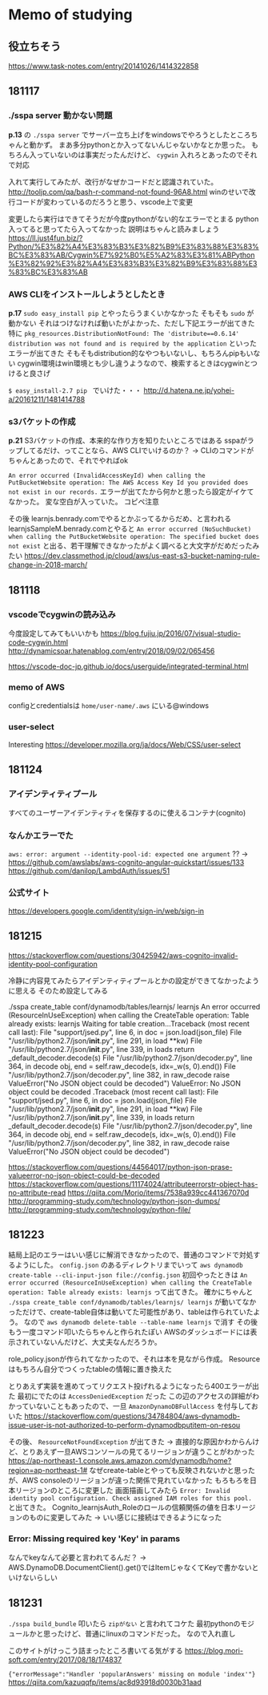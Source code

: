 # Memo of studying

## 役立ちそう
https://www.task-notes.com/entry/20141026/1414322858

## 181117 
### ./sspa server 動かない問題
**p.13** の `./sspa server` でサーバー立ち上げをwindowsでやろうとしたところちゃんと動かず。
まあ多分pythonとか入ってないんじゃないかなとか思った。
もちろん入っていないのは事実だったんだけど、 `cygwin` 入れろとあったのでそれで対応

入れて実行してみたが、改行がなぜかコードだと認識されていた。
http://tooljp.com/qa/bash-r-command-not-found-96A8.html
winのせいで改行コードが変わっているのだろうと思う、vscode上で変更

変更したら実行はできてそうだが今度pythonがない的なエラーでとまる
python入ってると思ってたら入ってなかった
説明はちゃんと読みましょう
https://ll.just4fun.biz/?Python/%E3%82%A4%E3%83%B3%E3%82%B9%E3%83%88%E3%83%BC%E3%83%AB/Cygwin%E7%92%B0%E5%A2%83%E3%81%ABPython%E3%82%92%E3%82%A4%E3%83%B3%E3%82%B9%E3%83%88%E3%83%BC%E3%83%AB

### AWS CLIをインストールしようとしたとき
**p.17**  `sudo easy_install pip` とやったらうまくいかなかった
そもそも `sudo` が動かない
それはつけなければ動いたがよかった、ただし下記エラーが出てきた
特に `pkg_resources.DistributionNotFound: The 'distribute==0.6.14' distribution was not found and is required by the application`
といったエラーが出てきた
そもそもdistribution的なやつもいないし、もちろんpipもいない
cygwin環境はwin環境とも少し違うようなので、検索するときはcygwinとつけると良さげ

`$ easy_install-2.7 pip `
でいけた・・・
http://d.hatena.ne.jp/yohei-a/20161211/1481414788

### s3バケットの作成
**p.21** 
S3バケットの作成、本来的な作り方を知りたいところではある
sspaがラップしてるだけ、ってことなら、AWS CLIでいけるのか？
-> CLIのコマンドがちゃんとあったので、それでやればok

`An error occurred (InvalidAccessKeyId) when calling the PutBucketWebsite operation: The AWS Access Key Id you provided does not exist in our records.`
エラーが出てたから何かと思ったら設定がイケてなかった。
変な空白が入っていた。
コピペ注意

その後
learnjs.benrady.comでやるとかぶってるからだめ、と言われる
learnjsSampleM.benrady.comとやると
`An error occurred (NoSuchBucket) when calling the PutBucketWebsite operation: The specified bucket does not exist`
と出る、若干理解できなかったがよく調べると大文字がだめだったみたい
https://dev.classmethod.jp/cloud/aws/us-east-s3-bucket-naming-rule-change-in-2018-march/


## 181118 
### vscodeでcygwinの読み込み
今度設定してみてもいいかも
https://blog.fujiu.jp/2016/07/visual-studio-code-cygwin.html
http://dynamicsoar.hatenablog.com/entry/2018/09/02/065456

https://vscode-doc-jp.github.io/docs/userguide/integrated-terminal.html

### memo of AWS
configとcredentialsは `home/user-name/.aws` にいる@windows

### user-select
Interesting
https://developer.mozilla.org/ja/docs/Web/CSS/user-select


## 181124
### アイデンティティプール
すべてのユーザーアイデンティティを保存するのに使えるコンテナ(cognito)

### なんかエラーでた
`aws: error: argument --identity-pool-id: expected one argument`
?? -> https://github.com/awslabs/aws-cognito-angular-quickstart/issues/133
https://github.com/danilop/LambdAuth/issues/51

### 公式サイト
https://developers.google.com/identity/sign-in/web/sign-in

## 181215
https://stackoverflow.com/questions/30425942/aws-cognito-invalid-identity-pool-configuration

冷静に内容見てみたらアイデンティティプールとかの設定ができてなかったように思える
そのため設定してみる


./sspa create_table conf/dynamodb/tables/learnjs/ learnjs
An error occurred (ResourceInUseException) when calling the CreateTable operation: Table already exists: learnjs
Waiting for table creation...Traceback (most recent call last):
  File "support/jsed.py", line 6, in <module>
    doc = json.load(json_file)
  File "/usr/lib/python2.7/json/__init__.py", line 291, in load
    **kw)
  File "/usr/lib/python2.7/json/__init__.py", line 339, in loads
    return _default_decoder.decode(s)
  File "/usr/lib/python2.7/json/decoder.py", line 364, in decode
    obj, end = self.raw_decode(s, idx=_w(s, 0).end())
  File "/usr/lib/python2.7/json/decoder.py", line 382, in raw_decode
    raise ValueError("No JSON object could be decoded")
ValueError: No JSON object could be decoded
.Traceback (most recent call last):
  File "support/jsed.py", line 6, in <module>
    doc = json.load(json_file)
  File "/usr/lib/python2.7/json/__init__.py", line 291, in load
    **kw)
  File "/usr/lib/python2.7/json/__init__.py", line 339, in loads
    return _default_decoder.decode(s)
  File "/usr/lib/python2.7/json/decoder.py", line 364, in decode
    obj, end = self.raw_decode(s, idx=_w(s, 0).end())
  File "/usr/lib/python2.7/json/decoder.py", line 382, in raw_decode
    raise ValueError("No JSON object could be decoded")

https://stackoverflow.com/questions/44564017/python-json-prase-valueerror-no-json-object-could-be-decoded
https://stackoverflow.com/questions/11174024/attributeerrorstr-object-has-no-attribute-read
https://qiita.com/Morio/items/7538a939cc441367070d
http://programming-study.com/technology/python-json-dumps/
http://programming-study.com/technology/python-file/

## 181223
結局上記のエラーはいい感じに解消できなかったので、普通のコマンドで対処するようにした。
`config.json` のあるディレクトリまでいって
`aws dynamodb create-table --cli-input-json file://config.json`
初回やったときは
`An error occurred (ResourceInUseException) when calling the CreateTable operation: Table already exists: learnjs`
って出てきた。
確かにちゃんと
`./sspa create_table conf/dynamodb/tables/learnjs/ learnjs`
が動いてなかっただけで、create-table自体は動いてた可能性があり、tableは作られていたよう。
なので
`aws dynamodb delete-table --table-name learnjs`
で消す
その後もう一度コマンド叩いたらちゃんと作られたぽい
AWSのダッシュボードには表示されていないんだけど、大丈夫なんだろうか。

role_policy.jsonが作られてなかったので、それは本を見ながら作成。
Resourceはもちろん自分でつくったtableの情報に置き換えた

とりあえず実装を進めてってリクエスト投げれるようになったら400エラーが出た
最初にでたのは `AccessDeniedException` だった
この辺のアクセスの詳細がわかっていないこともあったので、一旦 `AmazonDynamoDBFullAccess` を付与しておいた
https://stackoverflow.com/questions/34784804/aws-dynamodb-issue-user-is-not-authorized-to-perform-dynamodbputitem-on-resou

その後、 `ResourceNotFoundException` が出てきた
-> 直接的な原因かわからんけど、とりあえず一旦AWSコンソールの見てるリージョンが違うことがわかった
https://ap-northeast-1.console.aws.amazon.com/dynamodb/home?region=ap-northeast-1#
なぜcreate-tableとやっても反映されないかと思ったが、AWS consoleのリージョンが違った関係で見れていなかった
もろもろを日本リージョンのところに変更した
画面描画してみたら `Error: Invalid identity pool configuration. Check assigned IAM roles for this pool.`
と出てきた。
Cognito_learnjsAuth_Roleのロールの信頼関係の値を日本リージョンのものに変更してみた
-> いい感じに接続はできるようになった

### Error: Missing required key 'Key' in params
なんでkeyなんて必要と言われてるんだ？
-> AWS.DynamoDB.DocumentClient().get()ではItemじゃなくてKeyで書かないといけないらしい

## 181231
`./sspa build_bundle` 叩いたら `zipがない` と言われてコケた
最初pythonのモジュールかと思ったけど、普通にlinuxのコマンドだった。
なので入れ直し

このサイトがけっこう詰まったところ書いてる気がする
https://blog.mori-soft.com/entry/2017/08/18/174837


`{"errorMessage":"Handler 'popularAnswers' missing on module 'index'"}`
https://qiita.com/kazuqqfp/items/ac8d93918d0030b31aad
